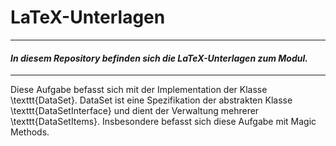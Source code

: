 # LaTeX-Unterlagen
***

#### *In diesem Repository befinden sich die LaTeX-Unterlagen zum Modul.*

***

Diese Aufgabe befasst sich mit der Implementation der Klasse \texttt{DataSet}.
DataSet ist eine Spezifikation der abstrakten Klasse \texttt{DataSetInterface} und dient der Verwaltung mehrerer \texttt{DataSetItems}.
Insbesondere befasst sich diese Aufgabe mit Magic Methods.

